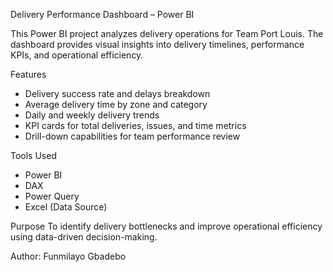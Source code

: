  Delivery Performance Dashboard – Power BI

This Power BI project analyzes delivery operations for Team Port Louis. The dashboard provides visual insights into delivery timelines, performance KPIs, and operational efficiency.

 Features
- Delivery success rate and delays breakdown
- Average delivery time by zone and category
- Daily and weekly delivery trends
- KPI cards for total deliveries, issues, and time metrics
- Drill-down capabilities for team performance review

 Tools Used
- Power BI
- DAX
- Power Query
- Excel (Data Source)

 Purpose
To identify delivery bottlenecks and improve operational efficiency using data-driven decision-making.

 
Author: Funmilayo Gbadebo 
